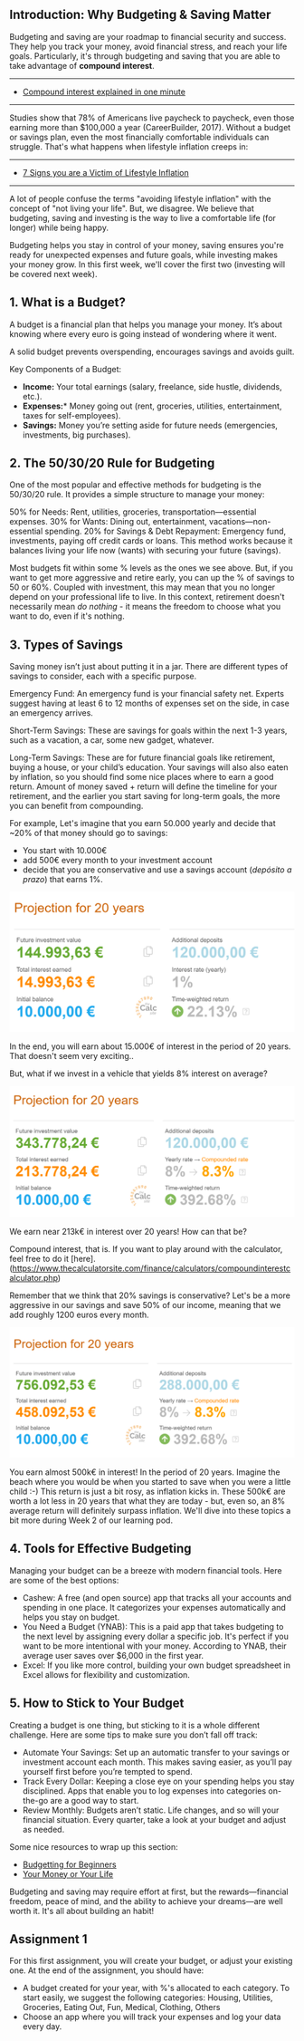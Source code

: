 ## Introduction: Why Budgeting & Saving Matter

Budgeting and saving are your roadmap to financial security and success. They help you track your money, avoid financial stress, and reach your life goals. Particularly, it's through budgeting and saving that you are able to take advantage of **compound interest**.

--------------------------------------------------
- [Compound interest explained in one minute](https://www.youtube.com/watch?v=jTW777ENc3cCompound)

--------------------------------------------------

Studies show that 78% of Americans live paycheck to paycheck, even those earning more than $100,000 a year (CareerBuilder, 2017). Without a budget or savings plan, even the most financially comfortable individuals can struggle. That's what happens when lifestyle inflation creeps in:

--------------------------------------------------
- [7 Signs you are a Victim of Lifestyle Inflation](https://youtube.com/watch?v=gqlUyzYREZc)

--------------------------------------------------

A lot of people confuse the terms "avoiding lifestyle inflation" with the concept of "not living your life". But, we disagree. We believe that budgeting, saving and investing is the way to live a comfortable life (for longer) while being happy.

Budgeting helps you stay in control of your money, saving ensures you're ready for unexpected expenses and future goals, while investing makes your money grow. In this first week, we'll cover the first two (investing will be covered next week).

## 1. What is a Budget?
A budget is a financial plan that helps you manage your money. It’s about knowing where every euro is going instead of wondering where it went.

A solid budget prevents overspending,  encourages savings and avoids guilt.

Key Components of a Budget:

* **Income:** Your total earnings (salary, freelance, side hustle, dividends, etc.).
* **Expenses:*** Money going out (rent, groceries, utilities, entertainment, taxes for self-employees).
* **Savings:** Money you’re setting aside for future needs (emergencies, investments, big purchases).

## 2. The 50/30/20 Rule for Budgeting

One of the most popular and effective methods for budgeting is the 50/30/20 rule. It provides a simple structure to manage your money:

50% for Needs: Rent, utilities, groceries, transportation—essential expenses.
30% for Wants: Dining out, entertainment, vacations—non-essential spending.
20% for Savings & Debt Repayment: Emergency fund, investments, paying off credit cards or loans.
This method works because it balances living your life now (wants) with securing your future (savings).

Most budgets fit within some % levels as the ones we see above. But, if you want to get more aggressive and retire early, you can up the % of savings to 50 or 60%. Coupled with investment, this may mean that you no longer depend on your professional life to live. In this context, retirement doesn't necessarily mean *do nothing* - it means the freedom to choose what you want to do, even if it's nothing.

## 3. Types of Savings

Saving money isn’t just about putting it in a jar. There are different types of savings to consider, each with a specific purpose.

Emergency Fund: An emergency fund is your financial safety net. Experts suggest having at least 6 to 12 months of expenses set on the side, in case an emergency arrives. 

Short-Term Savings: These are savings for goals within the next 1-3 years, such as a vacation, a car, some new gadget, whatever.

Long-Term Savings: These are for future financial goals like retirement, buying a house, or your child’s education. Your savings will also also eaten by inflation, so you should find some nice places where to earn a good return. Amount of money saved + return will define the timeline for your retirement, and the earlier you start saving for long-term goals, the more you can benefit from compounding.

For example, Let's imagine that you earn 50.000 yearly and decide that ~20% of that money should go to savings:

- You start with 10.000€
- add 500€ every month to your investment account
- decide that you are conservative and use a savings account (*depósito a prazo*) that earns 1%.

![alt text](scenario1.png)

In the end, you will earn about 15.000€ of interest in the period of 20 years. That doesn't seem very exciting..

But, what if we invest in a vehicle that yields 8% interest on average? 

![alt text](scenario2.png)

We earn near 213k€ in interest over 20 years! How can that be? 

Compound interest, that is. If you want to play around with the calculator, feel free to do it [here].(https://www.thecalculatorsite.com/finance/calculators/compoundinterestcalculator.php)

Remember that we think that 20% savings is conservative? Let's be a more aggressive in our savings and save 50% of our income, meaning that we add roughly 1200 euros every month.

![alt text](scenario3.png)

You earn almost 500k€ in interest! In the period of 20 years. Imagine the beach where you would be when you started to save when you were a little child :-) 
This return is just a bit rosy, as inflation kicks in. These 500k€ are worth a lot less in 20 years that what they are today - but, even so, an 8% average return will definitely surpass inflation. We'll dive into these topics a bit more during Week 2 of our learning pod.


## 4. Tools for Effective Budgeting

Managing your budget can be a breeze with modern financial tools. Here are some of the best options:

- Cashew: A free (and open source) app that tracks all your accounts and spending in one place. It categorizes your expenses automatically and helps you stay on budget.
- You Need a Budget (YNAB): This is a paid app that takes budgeting to the next level by assigning every dollar a specific job. It's perfect if you want to be more intentional with your money. According to YNAB, their average user saves over $6,000 in the first year.
- Excel: If you like more control, building your own budget spreadsheet in Excel allows for flexibility and customization.

## 5. How to Stick to Your Budget

Creating a budget is one thing, but sticking to it is a whole different challenge. Here are some tips to make sure you don’t fall off track:

- Automate Your Savings: Set up an automatic transfer to your savings or investment account each month. This makes saving easier, as you’ll pay yourself first before you’re tempted to spend.
- Track Every Dollar: Keeping a close eye on your spending helps you stay disciplined. Apps that enable you to log expenses into categories on-the-go are a good way to start.
- Review Monthly: Budgets aren’t static. Life changes, and so will your financial situation. Every quarter, take a look at your budget and adjust as needed.


Some nice resources to wrap up this section: 
- [Budgetting for Beginners](https://www.youtube.com/watch?v=_JBxP_oz2kQ)
- [Your Money or Your Life](https://www.youtube.com/watch?v=rVL5yr45OmI)

Budgeting and saving may require effort at first, but the rewards—financial freedom, peace of mind, and the ability to achieve your dreams—are well worth it. It's all about building an habit!

## Assignment 1

For this first assignment, you will create your budget, or adjust your existing one. At the end of the assignment, you should have: 
- A budget created for your year, with %'s allocated to each category. To start easily, we suggest the following categories: Housing, Utilities, Groceries, Eating Out, Fun, Medical, Clothing, Others
- Choose an app where you will track your expenses and log your data every day. 

